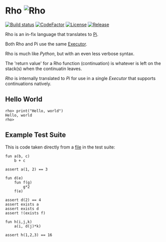 # Rho ![Rho](/Images/DoPLOGO-01.png)
[![Build status](https://ci.appveyor.com/api/projects/status/github/cschladetsch/kai/Source/Library/Language/Rho/?svg=true)](https://ci.appveyor.com/project/cschladetsch/kai)
[![CodeFactor](https://www.codefactor.io/repository/github/cschladetsch/kai/badge)](https://www.codefactor.io/repository/github/cschladetsch/kai/Source/Library/Language/Rho/)
[![License](https://img.shields.io/github/license/cschladetsch/flow.svg?label=License&maxAge=86400)](./LICENSE.txt)
[![Release](https://img.shields.io/github/release/cschladetsch/flow.svg?label=Release&maxAge=60)](https://github.com/cschladetsch/kai/releases/latest)

Rho is an in-fix language that translates to [Pi](/Source/Library/Language/Pi/Readme.md).

Both Rho and Pi use the same [Executor](/Source/Library/Executor/Source/Executor.cpp).

Rho is much like _Python_, but with an even less verbose syntax.

The 'return value' for a Rho function (continuation) is whatever is left on the stack(s) when the continuatin leaves.

_Rho_ is internally translated to _Pi_ for use in a single _Executor_ that supports continuations natively.

## Hello World
```
rho> print("Hello, world")
Hello, world
rho>
```

## Example Test Suite
This is code taken directly from a [file](/Test/Language/TestRho/Scripts/Function.rho) in the test suite:

```
fun a(b, c)
	b + c

assert a(1, 2) == 3

fun d(e)
	fun f(g)
		g*2
	f(e)
  
assert d(2) == 4
assert exists a
assert exists d
assert !(exists f)

fun h(i,j,k)
	a(i, d(j)*k)

assert h(1,2,3) == 16
```
